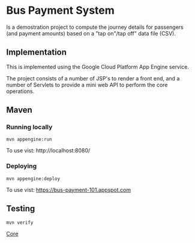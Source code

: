 # Bus Payment System

Is a demostration project to compute the journey details for passengers (and payment amounts) based on a "tap on"/tap off" data file (CSV).


## Implementation

This is implemented using the Google Cloud Platform App Engine service. 

The project consists of a number of JSP's to render a front end, and a number of Servlets to provide a mini web API to perform the core operations.



## Maven
### Running locally

    mvn appengine:run

To use vist: http://localhost:8080/

### Deploying

    mvn appengine:deploy

To use vist:  https://bus-payment-101.appspot.com



## Testing

    mvn verify
    
[Core](/core/Readme.md)
